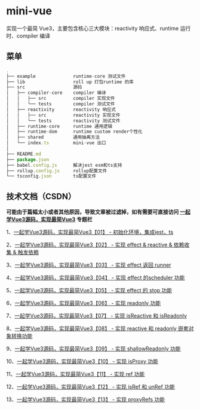 # mini-vue
实现一个最简 Vue3，主要包含核心三大模块：reactivity 响应式、runtime 运行时、compiler 编译

## 菜单
```javascript
.
├── example              runtime-core 测试文件
├── lib                  roll up 打包runtime 的库
├── src                  源码
│   ├── compiler-core    compiler 编译
│   │   ├── src          compiler 实现文件
│   │   └── tests        compiler 测试文件
│   ├── reactivity       reactivity 响应式
│   │   ├── src          reactivity 实现文件
│   │   └── tests        reactivity 测试文件
│   ├── runtime-core     runtime 通用逻辑
│   ├── runtime-dom      runtime custom render个性化
│   ├── shared           通用抽离方法
│   └── index.ts         mini-vue 出口
│  
├── README.md
├── package.json
├── babel.config.js      解决jest esm和ts支持
├── rollup.config.js     rollup配置文件
└── tsconfig.json        ts配置文件
```
<!-- ![image](https://github.com/Aybuai/data_structure/blob/main/%E8%8F%9C%E5%8D%95.png) -->

## 技术文档（CSDN）

**可能由于篇幅太小或者其他原因，导致文章被过滤掉，如有需要可直接访问 [一起学Vue3源码，实现最简Vue3](https://blog.csdn.net/aybuai/category_11960617.html?spm=1001.2014.3001.5482) 专题栏**

1、[一起学Vue3源码，实现最简Vue3【01】 -  初始化环境，集成jest，ts](http://t.csdn.cn/78yBD)

2、[一起学Vue3源码，实现最简Vue3【02】 -  实现 effect & reactive & 依赖收集 & 触发依赖](https://blog.csdn.net/Aybuai/article/details/126275000)

3、[一起学Vue3源码，实现最简Vue3【03】 -  实现 effect 返回 runner](http://t.csdn.cn/6NIld)

4、[一起学Vue3源码，实现最简Vue3【04】 -  实现 effect 的scheduler 功能](http://t.csdn.cn/Y70Yr)

5、[一起学Vue3源码，实现最简Vue3【05】 -  实现 effect 的 stop 功能](http://t.csdn.cn/3Pk1M)

6、[一起学Vue3源码，实现最简Vue3【06】 -  实现 readonly 功能](http://t.csdn.cn/CcGwL)

7、[一起学Vue3源码，实现最简Vue3【07】 -  实现 isReactive 和 isReadonly](http://t.csdn.cn/WKgR9)

8、[一起学Vue3源码，实现最简Vue3【08】 -  实现 reactive 和 readonly 嵌套对象转换功能](http://t.csdn.cn/NfRCi)

9、[一起学Vue3源码，实现最简Vue3【09】 -  实现 shallowReadonly 功能](http://t.csdn.cn/A9URs)

10、[一起学Vue3源码，实现最简Vue3【10】 - 实现 isProxy 功能](http://t.csdn.cn/AoxY7)

11、[一起学Vue3源码，实现最简Vue3【11】 - 实现 ref 功能](http://t.csdn.cn/ijb5i)

12、[一起学Vue3源码，实现最简Vue3【12】 - 实现 isRef 和 unRef 功能](http://t.csdn.cn/O4tTt)

13、[一起学Vue3源码，实现最简Vue3【13】 - 实现 proxyRefs 功能](http://t.csdn.cn/hPbs2)
